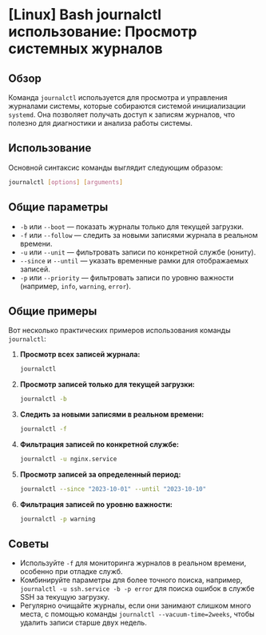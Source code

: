 # [Linux] Bash journalctl использование: Просмотр системных журналов

## Обзор
Команда `journalctl` используется для просмотра и управления журналами системы, которые собираются системой инициализации `systemd`. Она позволяет получать доступ к записям журналов, что полезно для диагностики и анализа работы системы.

## Использование
Основной синтаксис команды выглядит следующим образом:

```bash
journalctl [options] [arguments]
```

## Общие параметры
- `-b` или `--boot` — показать журналы только для текущей загрузки.
- `-f` или `--follow` — следить за новыми записями журнала в реальном времени.
- `-u` или `--unit` — фильтровать записи по конкретной службе (юниту).
- `--since` и `--until` — указать временные рамки для отображаемых записей.
- `-p` или `--priority` — фильтровать записи по уровню важности (например, `info`, `warning`, `error`).

## Общие примеры
Вот несколько практических примеров использования команды `journalctl`:

1. **Просмотр всех записей журнала:**
   ```bash
   journalctl
   ```

2. **Просмотр записей только для текущей загрузки:**
   ```bash
   journalctl -b
   ```

3. **Следить за новыми записями в реальном времени:**
   ```bash
   journalctl -f
   ```

4. **Фильтрация записей по конкретной службе:**
   ```bash
   journalctl -u nginx.service
   ```

5. **Просмотр записей за определенный период:**
   ```bash
   journalctl --since "2023-10-01" --until "2023-10-10"
   ```

6. **Фильтрация записей по уровню важности:**
   ```bash
   journalctl -p warning
   ```

## Советы
- Используйте `-f` для мониторинга журналов в реальном времени, особенно при отладке служб.
- Комбинируйте параметры для более точного поиска, например, `journalctl -u ssh.service -b -p error` для поиска ошибок в службе SSH за текущую загрузку.
- Регулярно очищайте журналы, если они занимают слишком много места, с помощью команды `journalctl --vacuum-time=2weeks`, чтобы удалить записи старше двух недель.